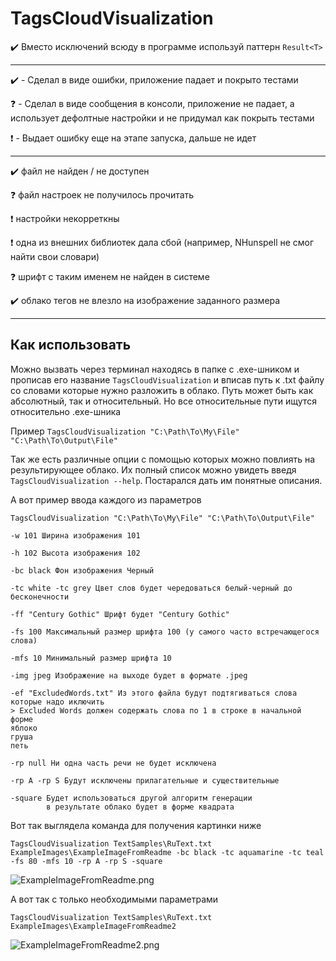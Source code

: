 ﻿# TagsCloudVisualization

✔️ Вместо исключений всюду в программе используй паттерн `Result<T>`

-----------------

✔️ - Сделал в виде ошибки, приложение падает и покрыто тестами

❓ - Сделал в виде сообщения в консоли, приложение не падает, а использует дефолтные настройки и не придумал как покрыть тестами

❗ - Выдает ошибку еще на этапе запуска, дальше не идет

-----------------

✔️ файл не найден / не доступен

❓️ файл настроек не получилось прочитать

❗ настройки некорреткны

❗ одна из внешних библиотек дала сбой (например, NHunspell не смог найти свои словари)

❓️ шрифт с таким именем не найден в системе

✔️ облако тегов не влезло на изображение заданного размера

---------

## Как использовать

Можно вызвать через терминал находясь в папке с .exe-шником и прописав его название `TagsCloudVisualization` 
и вписав путь к .txt файлу со словами которые нужно разложить в облако. Путь может быть как абсолютный, так и
относительный. Но все относительные пути ищутся относительно .exe-шника

Пример
```TagsCloudVisualization "C:\Path\To\My\File" "C:\Path\To\Output\File"```

Так же есть различные опции с помощью которых можно повлиять на результирующее облако. Их полный список можно
увидеть введя  ```TagsCloudVisualization --help```. Постарался дать им понятные описания.

А вот пример ввода каждого из параметров
```
TagsCloudVisualization "C:\Path\To\My\File" "C:\Path\To\Output\File" 

-w 101 Ширина изображения 101

-h 102 Высота изображения 102

-bc black Фон изображения Черный

-tc white -tc grey Цвет слов будет чередоваться белый-черный до бесконечности

-ff "Century Gothic" Шрифт будет "Century Gothic"

-fs 100 Максимальный размер шрифта 100 (у самого часто встречающегося слова)

-mfs 10 Минимальный размер шрифта 10

-img jpeg Изображение на выходе будет в формате .jpeg

-ef "ExcludedWords.txt" Из этого файла будут подтягиваться слова которые надо иключить
> Excluded Words должен содержать слова по 1 в строке в начальной форме
яблоко
груша
петь

-rp null Ни одна часть речи не будет исключена

-rp A -rp S Будут исключены прилагательные и существительные

-square Будет использоваться другой алгоритм генерации 
        в результате облако будет в форме квадрата
```

Вот так выглядела команда для получения картинки ниже

```TagsCloudVisualization TextSamples\RuText.txt ExampleImages\ExampleImageFromReadme -bc black -tc aquamarine -tc teal -fs 80 -mfs 10 -rp A -rp S -square```

![ExampleImageFromReadme.png](ExampleImages%2FExampleImageFromReadme.png)

А вот так с только необходимыми параметрами

```TagsCloudVisualization TextSamples\RuText.txt ExampleImages\ExampleImageFromReadme2```

![ExampleImageFromReadme2.png](ExampleImages%2FExampleImageFromReadme2.png)